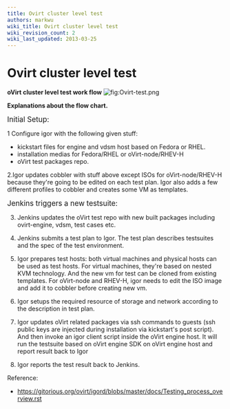 ```yaml
---
title: Ovirt cluster level test
authors: markwu
wiki_title: Ovirt cluster level test
wiki_revision_count: 2
wiki_last_updated: 2013-03-25
---
```


# Ovirt cluster level test

**oVirt cluster level test work flow** ![](Ovirt-test.png "fig:Ovirt-test.png")

**Explanations about the flow chart.**

<big>Initial Setup:</big>

1 Configure igor with the following given stuff:

*   kickstart files for engine and vdsm host based on Fedora or RHEL.
*   installation medias for Fedora/RHEL or oVirt-node/RHEV-H
*   oVirt test packages repo.

2.Igor updates cobbler with stuff above except ISOs for oVirt-node/RHEV-H because they're going to be edited on each test plan. Igor also adds a few different profiles to cobbler and creates some VM as templates.

<big>Jenkins triggers a new testsuite:</big>

3. Jenkins updates the oVirt test repo with new built packages including ovirt-engine, vdsm, test cases etc.

4. Jenkins submits a test plan to Igor. The test plan describes testsuites and the spec of the test environment.

5. Igor prepares test hosts: both virtual machines and physical hosts can be used as test hosts. For virtual machines, they're based on nested KVM technology. And the new vm for test can be cloned from existing templates. For oVirt-node and RHEV-H, igor needs to edit the ISO image and add it to cobbler before creating new vm.

6. Igor setups the required resource of storage and network according to the description in test plan.

7. Igor updates oVirt related packages via ssh commands to guests (ssh public keys are injected during installation via kickstart's post script). And then invoke an igor client script inside the oVirt engine host. It will run the testsuite based on oVirt engine SDK on oVirt engine host and report result back to Igor

8. Igor reports the test result back to Jenkins.

Reference:

*   <https://gitorious.org/ovirt/igord/blobs/master/docs/Testing_process_overview.rst>
